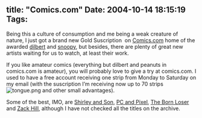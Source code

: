 title: "Comics.com"
Date: 2004-10-14 18:15:19
Tags: 
---
<p>Being this a culture of consumption and me being a weak creature of nature, I just got a brand new Gold Suscription  on <a href="http://web.archive.org/web/20041018111240/http://www.comics.com/">Comics.com</a> home of the awarded <a href="http://web.archive.org/web/20041018111240/http://www.dilbert.com/">dilbert</a> and <a href="http://web.archive.org/web/20041018111240/http://www.snoopy.com/">snoopy</a>, but besides, there are plenty of great new artists waiting for us to watch, at least their work.</p>

<p>If you like amateur comics (everything but dilbert and peanuts in comics.com is amateur), you will probably love to give a try at comics.com. I used to have a free account receiving one strip from Monday to Saturday on my email (with the suscription I’m receiving now up to 70 strips <img alt="tongue.png" src="http://web.archive.org/web/20041018111240/http://www.damog.net/images/emoticons/tongue.png"/> and other small advantages).</p>

<p>Some of the best, IMO, are <a href="http://web.archive.org/web/20041018111240/http://www.comics.com/comics/shirleynson/">Shirley and Son</a>, <a href="http://web.archive.org/web/20041018111240/http://www.comics.com/wash/pcnpixel/">PC and Pixel</a>, <a href="http://web.archive.org/web/20041018111240/http://www.comics.com/comics/bornloser/">The Born Loser</a> and <a href="http://web.archive.org/web/20041018111240/http://www.comics.com/creators/zack/">Zack Hill</a>, although I have not checked all the titles on the archive.</p>
